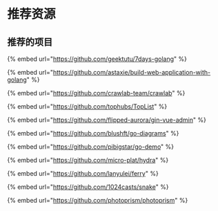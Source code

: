 # 推荐资源

## 推荐的项目

{% embed url="https://github.com/geektutu/7days-golang" %}

{% embed url="https://github.com/astaxie/build-web-application-with-golang" %}

{% embed url="https://github.com/crawlab-team/crawlab" %}

{% embed url="https://github.com/tophubs/TopList" %}

{% embed url="https://github.com/flipped-aurora/gin-vue-admin" %}

{% embed url="https://github.com/blushft/go-diagrams" %}

{% embed url="https://github.com/pibigstar/go-demo" %}

{% embed url="https://github.com/micro-plat/hydra" %}

{% embed url="https://github.com/lanyulei/ferry" %}

{% embed url="https://github.com/1024casts/snake" %}

{% embed url="https://github.com/photoprism/photoprism" %}





